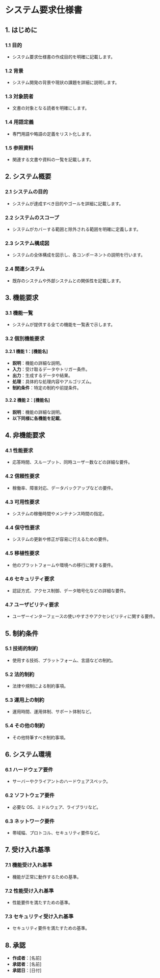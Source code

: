 # システム要求仕様書

## 1. はじめに

### 1.1 目的

- システム要求仕様書の作成目的を明確に記載します。

### 1.2 背景

- システム開発の背景や現状の課題を詳細に説明します。

### 1.3 対象読者

- 文書の対象となる読者を明確にします。

### 1.4 用語定義

- 専門用語や略語の定義をリスト化します。

### 1.5 参照資料

- 関連する文書や資料の一覧を記載します。

## 2. システム概要

### 2.1 システムの目的

- システムが達成すべき目的やゴールを詳細に記載します。

### 2.2 システムのスコープ

- システムがカバーする範囲と除外される範囲を明確に定義します。

### 2.3 システム構成図

- システムの全体構成を図示し、各コンポーネントの説明を行います。

### 2.4 関連システム

- 既存のシステムや外部システムとの関係性を記載します。

## 3. 機能要求

### 3.1 機能一覧

- システムが提供する全ての機能を一覧表で示します。

### 3.2 個別機能要求

#### 3.2.1 機能 1：\[機能名\]

- **説明**：機能の詳細な説明。
- **入力**：受け取るデータやトリガー条件。
- **出力**：生成するデータや結果。
- **処理**：具体的な処理内容やアルゴリズム。
- **制約条件**：特定の制約や前提条件。

#### 3.2.2 機能 2：\[機能名\]

- **説明**：機能の詳細な説明。
- **以下同様に各機能を記載**。

## 4. 非機能要求

### 4.1 性能要求

- 応答時間、スループット、同時ユーザー数などの詳細な要件。

### 4.2 信頼性要求

- 稼働率、障害対応、データバックアップなどの要件。

### 4.3 可用性要求

- システムの稼働時間やメンテナンス時間の指定。

### 4.4 保守性要求

- システムの更新や修正が容易に行えるための要件。

### 4.5 移植性要求

- 他のプラットフォームや環境への移行に関する要件。

### 4.6 セキュリティ要求

- 認証方式、アクセス制御、データ暗号化などの詳細な要件。

### 4.7 ユーザビリティ要求

- ユーザーインターフェースの使いやすさやアクセシビリティに関する要件。

## 5. 制約条件

### 5.1 技術的制約

- 使用する技術、プラットフォーム、言語などの制約。

### 5.2 法的制約

- 法律や規制による制約事項。

### 5.3 運用上の制約

- 運用時間、運用体制、サポート体制など。

### 5.4 その他の制約

- その他特筆すべき制約事項。

## 6. システム環境

### 6.1 ハードウェア要件

- サーバーやクライアントのハードウェアスペック。

### 6.2 ソフトウェア要件

- 必要な OS、ミドルウェア、ライブラリなど。

### 6.3 ネットワーク要件

- 帯域幅、プロトコル、セキュリティ要件など。

## 7. 受け入れ基準

### 7.1 機能受け入れ基準

- 機能が正常に動作するための基準。

### 7.2 性能受け入れ基準

- 性能要件を満たすための基準。

### 7.3 セキュリティ受け入れ基準

- セキュリティ要件を満たすための基準。

## 8. 承認

- **作成者**：\[名前\]
- **承認者**：\[名前\]
- **承認日**：\[日付\]
